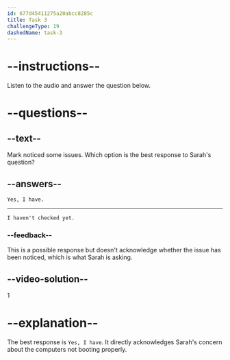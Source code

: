 ```yaml
---
id: 677d45411275a20abcc8285c
title: Task 3
challengeType: 19
dashedName: task-3
---
```


<!-- (audio) Sarah: Hey Mark, have you noticed that some computers aren't booting properly? -->

<!-- SPEAKING -->

# --instructions--

Listen to the audio and answer the question below.

# --questions--

## --text--

Mark noticed some issues. Which option is the best response to Sarah's question?

## --answers--

`Yes, I have.`

---

`I haven't checked yet.`

### --feedback--

This is a possible response but doesn't acknowledge whether the issue has been noticed, which is what Sarah is asking.

## --video-solution--

1

# --explanation--

The best response is `Yes, I have`. It directly acknowledges Sarah's concern about the computers not booting properly.
